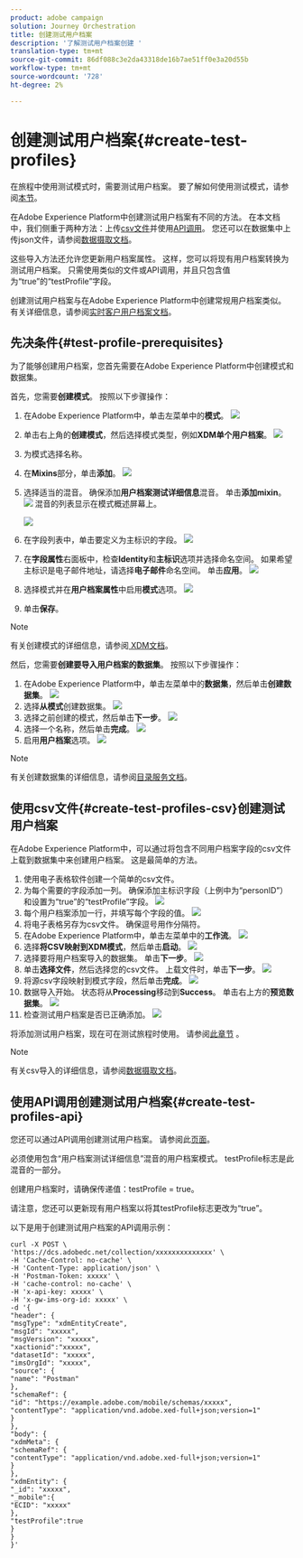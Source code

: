 ```yaml
---
product: adobe campaign
solution: Journey Orchestration
title: 创建测试用户档案
description: '了解测试用户档案创建 '
translation-type: tm+mt
source-git-commit: 86df088c3e2da43318de16b7ae51ff0e3a20d55b
workflow-type: tm+mt
source-wordcount: '728'
ht-degree: 2%

---
```



# 创建测试用户档案{#create-test-profiles}

在旅程中使用测试模式时，需要测试用户档案。 要了解如何使用测试模式，请参阅[本节](../building-journeys/testing-the-journey.md)。

在Adobe Experience Platform中创建测试用户档案有不同的方法。 在本文档中，我们侧重于两种方法：上传[csv文件](../building-journeys/creating-test-profiles.md#create-test-profiles-csv)并使用[API调用](../building-journeys/creating-test-profiles.md#create-test-profiles-api)。 您还可以在数据集中上传json文件，请参阅[数据摄取文档](https://experienceleague.adobe.com/docs/experience-platform/ingestion/tutorials/ingest-batch-data.html#add-data-to-dataset)。

这些导入方法还允许您更新用户档案属性。 这样，您可以将现有用户档案转换为测试用户档案。 只需使用类似的文件或API调用，并且只包含值为“true”的“testProfile”字段。

创建测试用户档案与在Adobe Experience Platform中创建常规用户档案类似。 有关详细信息，请参阅[实时客户用户档案文档](https://experienceleague.adobe.com/docs/experience-platform/profile/home.html)。

## 先决条件{#test-profile-prerequisites}

为了能够创建用户档案，您首先需要在Adobe Experience Platform中创建模式和数据集。

首先，您需要&#x200B;**创建模式**。 按照以下步骤操作：

1. 在Adobe Experience Platform中，单击左菜单中的&#x200B;**模式**。
   ![](../assets/test-profiles-0.png)
1. 单击右上角的&#x200B;**创建模式**，然后选择模式类型，例如&#x200B;**XDM单个用户档案**。
   ![](../assets/test-profiles-1.png)
1. 为模式选择名称。
1. 在&#x200B;**Mixins**&#x200B;部分，单击&#x200B;**添加**。
   ![](../assets/test-profiles-1-bis.png)
1. 选择适当的混音。 确保添加&#x200B;**用户档案测试详细信息**&#x200B;混音。 单击&#x200B;**添加mixin**。
   ![](../assets/test-profiles-1-ter.png)
混音的列表显示在模式概述屏幕上。

   ![](../assets/test-profiles-2.png)
1. 在字段列表中，单击要定义为主标识的字段。
   ![](../assets/test-profiles-3.png)
1. 在&#x200B;**字段属性**&#x200B;右面板中，检查&#x200B;**Identity**&#x200B;和&#x200B;**主标识**&#x200B;选项并选择命名空间。 如果希望主标识是电子邮件地址，请选择&#x200B;**电子邮件**&#x200B;命名空间。 单击&#x200B;**应用**。
   ![](../assets/test-profiles-4.png)
1. 选择模式并在&#x200B;**用户档案属性**&#x200B;中启用&#x200B;**模式**选项。
   ![](../assets/test-profiles-5.png)
1. 单击&#x200B;**保存**。

>[!NOTE]
>
>有关创建模式的详细信息，请参阅[ XDM文档](https://experienceleague.adobe.com/docs/experience-platform/xdm/ui/resources/schemas.html#prerequisites)。

然后，您需要&#x200B;**创建要导入用户档案的数据集**。 按照以下步骤操作：

1. 在Adobe Experience Platform中，单击左菜单中的&#x200B;**数据集**，然后单击&#x200B;**创建数据集**。
   ![](../assets/test-profiles-6.png)
1. 选择&#x200B;**从模式**创建数据集。
   ![](../assets/test-profiles-7.png)
1. 选择之前创建的模式，然后单击&#x200B;**下一步**。
   ![](../assets/test-profiles-8.png)
1. 选择一个名称，然后单击&#x200B;**完成**。
   ![](../assets/test-profiles-9.png)
1. 启用&#x200B;**用户档案**选项。
   ![](../assets/test-profiles-10.png)

>[!NOTE]
>
> 有关创建数据集的详细信息，请参阅[目录服务文档](https://experienceleague.adobe.com/docs/experience-platform/catalog/datasets/user-guide.html#getting-started)。

## 使用csv文件{#create-test-profiles-csv}创建测试用户档案

在Adobe Experience Platform中，可以通过将包含不同用户档案字段的csv文件上载到数据集中来创建用户档案。 这是最简单的方法。

1. 使用电子表格软件创建一个简单的csv文件。
1. 为每个需要的字段添加一列。 确保添加主标识字段（上例中为“personID”）和设置为“true”的“testProfile”字段。
   ![](../assets/test-profiles-11.png)
1. 每个用户档案添加一行，并填写每个字段的值。
   ![](../assets/test-profiles-12.png)
1. 将电子表格另存为csv文件。 确保逗号用作分隔符。
1. 在Adobe Experience Platform中，单击左菜单中的&#x200B;**工作流**。
   ![](../assets/test-profiles-14.png)
1. 选择&#x200B;**将CSV映射到XDM模式**，然后单击&#x200B;**启动**。
   ![](../assets/test-profiles-16.png)
1. 选择要将用户档案导入的数据集。 单击&#x200B;**下一步**。
   ![](../assets/test-profiles-17.png)
1. 单击&#x200B;**选择文件**，然后选择您的csv文件。 上载文件时，单击&#x200B;**下一步**。
   ![](../assets/test-profiles-18.png)
1. 将源csv字段映射到模式字段，然后单击&#x200B;**完成**。
   ![](../assets/test-profiles-19.png)
1. 数据导入开始。 状态将从&#x200B;**Processing**&#x200B;移动到&#x200B;**Success**。 单击右上方的&#x200B;**预览数据集**。
   ![](../assets/test-profiles-20.png)
1. 检查测试用户档案是否已正确添加。
   ![](../assets/test-profiles-21.png)

将添加测试用户档案，现在可在测试旅程时使用。 请参阅[此章节](../building-journeys/testing-the-journey.md) 。
>[!NOTE]
>
> 有关csv导入的详细信息，请参阅[数据摄取文档](https://experienceleague.adobe.com/docs/experience-platform/ingestion/tutorials/map-a-csv-file.html#tutorials)。

## 使用API调用创建测试用户档案{#create-test-profiles-api}

您还可以通过API调用创建测试用户档案。 请参阅此[页面](https://docs.adobe.com/content/help/zh-Hans/experience-platform/profile/home.html)。

必须使用包含“用户档案测试详细信息”混音的用户档案模式。 testProfile标志是此混音的一部分。

创建用户档案时，请确保传递值：testProfile = true。

请注意，您还可以更新现有用户档案以将其testProfile标志更改为“true”。

以下是用于创建测试用户档案的API调用示例：

```
curl -X POST \
'https://dcs.adobedc.net/collection/xxxxxxxxxxxxxx' \
-H 'Cache-Control: no-cache' \
-H 'Content-Type: application/json' \
-H 'Postman-Token: xxxxx' \
-H 'cache-control: no-cache' \
-H 'x-api-key: xxxxx' \
-H 'x-gw-ims-org-id: xxxxx' \
-d '{
"header": {
"msgType": "xdmEntityCreate",
"msgId": "xxxxx",
"msgVersion": "xxxxx",
"xactionid":"xxxxx",
"datasetId": "xxxxx",
"imsOrgId": "xxxxx",
"source": {
"name": "Postman"
},
"schemaRef": {
"id": "https://example.adobe.com/mobile/schemas/xxxxx",
"contentType": "application/vnd.adobe.xed-full+json;version=1"
}
},
"body": {
"xdmMeta": {
"schemaRef": {
"contentType": "application/vnd.adobe.xed-full+json;version=1"
}
},
"xdmEntity": {
"_id": "xxxxx",
"_mobile":{
"ECID": "xxxxx"
},
"testProfile":true
}
}
}'
```


